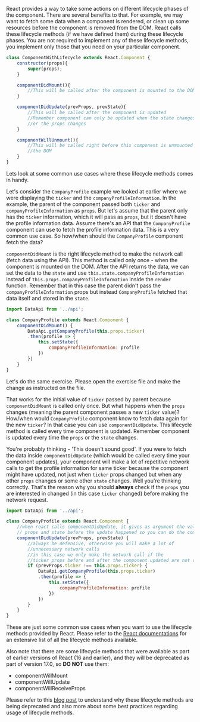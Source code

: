React provides a way to take some actions on different lifecycle phases of the component. There are several benefits to that. For example, we may want to fetch some data when a component is rendered, or clean up some resources before the component is removed from the DOM. React calls these lifecycle methods (if we have defined them) during these lifecycle phases. You are not required to implement any of these lifecycle methods, you implement only those that you need on your particular component.

```jsx
class ComponentWithLifecycle extends React.Component {
    constructor(props){
        super(props);
    }

    componentDidMount(){
        //This will be called after the component is mounted to the DOM
    }

    componentDidUpdate(prevProps, prevState){
        //This will be called after the component is updated
        //Remember component can only be updated when the state changes
        //or the props changes
    }

    componentWillUnmount(){
        //This will be called right before this component is unmounted from
        //the DOM
    }
}
```

Lets look at some common use cases where these lifecycle methods comes in handy.

Let's consider the `CompanyProfile` example we looked at earlier where we were displaying the `ticker` and the `companyProfileInformation`. In the example, the parent of the component passed both `ticker` and `companyProfileInformation` as `props`. But let's assume that the parent only has the `ticker` information, which it will pass as `props`, but it doesn't have the profile information data. Assume there's an API that the `CompanyProfile` component can use to fetch the profile information data. This is a very common use case. So how/when should the `CompanyProfile` component fetch the data?

`componentDidMount` is the right lifecycle method to make the network call (fetch data using the API). This method is called only once - when the component is mounted on the DOM. After the API returns the data, we can set the data to the `state` and use `this.state.companyProfileInformation` instead of `this.props.companyProfileInformation` inside the `render` function.
Remember that in this case the parent didn't pass the `companyProfileInformation` props but instead `CompanyProfile` fetched that data itself and stored in the `state`.

```jsx
import DataApi from '../api';

class CompanyProfile extends React.Component {
    componentDidMount() {
        DataApi.getCompanyProfile(this.props.ticker)
        .then(profile => {
            this.setState({
                companyProfileInformation: profile
            })
        })
    }
}
```

Let's do the same exercise. Please open the exercise file and make the change as instructed on the file.

<!--exercise-->

That works for the initial value of `ticker` passed by parent because `componentDidMount` is called only once. But what happens when the `props` changes (meaning the parent component passes a new `ticker` value)? How/when would `CompanyProfile` component know to fetch data again for the new `ticker`? In that case you can use `componentDidUpdate`. This lifecycle method is called every time component is updated. Remember component is updated every time the `props` or the `state` changes.

You're probably thinking - 'This doesn't sound good'. If you were to fetch the data inside `componentDidUpdate` (which would be called every time your component updates), your component will make a lot of repetitive network calls to get the profile information for same ticker because the component might have updated, not just when `ticker` props changed but when any other `props` changes or some other `state` changes.
Well you're thinking correctly. That's the reason why you should **always** check if the `props` you are interested in changed (in this case `ticker` changed) before making the network request.

```jsx
import DataApi from '../api';

class CompanyProfile extends React.Component {
    //when react calls componentDidUpdate, it gives as argument the value of
    // props and state before the update happened so you can do the comparision
    componentDidUpdate(prevProps, prevState) {
        //always be defensive, otherwise you will make a lot of
        //unnecessary network calls
        //in this case we only make the network call if the
        //ticker props before and after the component updated are not same
        if (prevProps.ticker !== this.props.ticker) {
            DataApi.getCompanyProfile(this.props.ticker)
            .then(profile => {
                this.setState({
                    companyProfileInformation: profile
                })
            })
        }
    }
}
```

These are just some common use cases when you want to use the lifecycle methods provided by React. Please refer to the
[React documentations](https://reactjs.org/docs/react-component.html#the-component-lifecycle)
for an extensive list of all the lifecycle methods available.

Also note that there are some lifecycle methods that were available as part of earlier versions of React (16 and earlier), and they will be deprecated as part of version 17.0, so **DO NOT** use them:

- componentWillMount
- componentWillUpdate
- componentWillReceiveProps

Please refer to this [blog post](https://reactjs.org/blog/2018/03/27/update-on-async-rendering.html) to understand why these lifecycle methods are being deprecated and also more about some best practices regarding usage of lifecycle methods.
